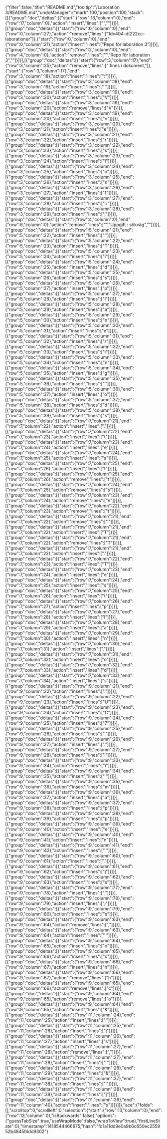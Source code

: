 {"filter":false,"title":"README.md","tooltip":"/Laboration 3/README.md","undoManager":{"mark":100,"position":100,"stack":[[{"group":"doc","deltas":[{"start":{"row":16,"column":0},"end":{"row":17,"column":0},"action":"insert","lines":["",""]}]}],[{"group":"doc","deltas":[{"start":{"row":0,"column":0},"end":{"row":0,"column":27},"action":"remove","lines":["1dv404-dt222cc-laborationer"]},{"start":{"row":0,"column":0},"end":{"row":0,"column":21},"action":"insert","lines":["Repo för laboration 3"]}]}],[{"group":"doc","deltas":[{"start":{"row":2,"column":0},"end":{"row":4,"column":0},"action":"remove","lines":["","Repo för laboration 3",""]}]}],[{"group":"doc","deltas":[{"start":{"row":3,"column":17},"end":{"row":3,"column":35},"action":"remove","lines":[" finns i dokument,"]},{"start":{"row":3,"column":17},"end":{"row":3,"column":18},"action":"insert","lines":[":"]}]}],[{"group":"doc","deltas":[{"start":{"row":3,"column":18},"end":{"row":3,"column":19},"action":"insert","lines":[" "]}]}],[{"group":"doc","deltas":[{"start":{"row":3,"column":19},"end":{"row":3,"column":20},"action":"insert","lines":["V"]}]}],[{"group":"doc","deltas":[{"start":{"row":3,"column":19},"end":{"row":3,"column":20},"action":"remove","lines":["V"]}]}],[{"group":"doc","deltas":[{"start":{"row":3,"column":19},"end":{"row":3,"column":20},"action":"insert","lines":["v"]}]}],[{"group":"doc","deltas":[{"start":{"row":3,"column":20},"end":{"row":3,"column":21},"action":"insert","lines":["e"]}]}],[{"group":"doc","deltas":[{"start":{"row":3,"column":21},"end":{"row":3,"column":22},"action":"insert","lines":["r"]}]}],[{"group":"doc","deltas":[{"start":{"row":3,"column":22},"end":{"row":3,"column":23},"action":"insert","lines":["s"]}]}],[{"group":"doc","deltas":[{"start":{"row":3,"column":23},"end":{"row":3,"column":24},"action":"insert","lines":["i"]}]}],[{"group":"doc","deltas":[{"start":{"row":3,"column":24},"end":{"row":3,"column":25},"action":"insert","lines":["o"]}]}],[{"group":"doc","deltas":[{"start":{"row":3,"column":25},"end":{"row":3,"column":26},"action":"insert","lines":["n"]}]}],[{"group":"doc","deltas":[{"start":{"row":3,"column":26},"end":{"row":3,"column":27},"action":"insert","lines":["1"]}]}],[{"group":"doc","deltas":[{"start":{"row":3,"column":27},"end":{"row":3,"column":28},"action":"insert","lines":["+"]}]}],[{"group":"doc","deltas":[{"start":{"row":3,"column":28},"end":{"row":3,"column":29},"action":"insert","lines":[","]}]}],[{"group":"doc","deltas":[{"start":{"row":4,"column":0},"end":{"row":6,"column":0},"action":"remove","lines":["","Uppgift  : sökväg",""]}]}],[{"group":"doc","deltas":[{"start":{"row":5,"column":21},"end":{"row":5,"column":22},"action":"insert","lines":["."]}]}],[{"group":"doc","deltas":[{"start":{"row":5,"column":22},"end":{"row":5,"column":23},"action":"insert","lines":["T"]}]}],[{"group":"doc","deltas":[{"start":{"row":5,"column":23},"end":{"row":5,"column":24},"action":"insert","lines":["i"]}]}],[{"group":"doc","deltas":[{"start":{"row":5,"column":24},"end":{"row":5,"column":25},"action":"insert","lines":["d"]}]}],[{"group":"doc","deltas":[{"start":{"row":5,"column":25},"end":{"row":5,"column":26},"action":"insert","lines":["s"]}]}],[{"group":"doc","deltas":[{"start":{"row":5,"column":26},"end":{"row":5,"column":27},"action":"insert","lines":["p"]}]}],[{"group":"doc","deltas":[{"start":{"row":5,"column":27},"end":{"row":5,"column":28},"action":"insert","lines":["l"]}]}],[{"group":"doc","deltas":[{"start":{"row":5,"column":28},"end":{"row":5,"column":29},"action":"insert","lines":["a"]}]}],[{"group":"doc","deltas":[{"start":{"row":5,"column":29},"end":{"row":5,"column":30},"action":"insert","lines":["n"]}]}],[{"group":"doc","deltas":[{"start":{"row":5,"column":30},"end":{"row":5,"column":31},"action":"insert","lines":["e"]}]}],[{"group":"doc","deltas":[{"start":{"row":5,"column":31},"end":{"row":5,"column":32},"action":"insert","lines":["r"]}]}],[{"group":"doc","deltas":[{"start":{"row":5,"column":32},"end":{"row":5,"column":33},"action":"insert","lines":["i"]}]}],[{"group":"doc","deltas":[{"start":{"row":5,"column":33},"end":{"row":5,"column":34},"action":"insert","lines":["n"]}]}],[{"group":"doc","deltas":[{"start":{"row":5,"column":34},"end":{"row":5,"column":35},"action":"insert","lines":["g"]}]}],[{"group":"doc","deltas":[{"start":{"row":5,"column":35},"end":{"row":5,"column":36},"action":"insert","lines":["."]}]}],[{"group":"doc","deltas":[{"start":{"row":5,"column":36},"end":{"row":5,"column":37},"action":"insert","lines":["o"]}]}],[{"group":"doc","deltas":[{"start":{"row":5,"column":37},"end":{"row":5,"column":38},"action":"insert","lines":["d"]}]}],[{"group":"doc","deltas":[{"start":{"row":5,"column":38},"end":{"row":5,"column":39},"action":"insert","lines":["s"]}]}],[{"group":"doc","deltas":[{"start":{"row":7,"column":21},"end":{"row":7,"column":22},"action":"insert","lines":["."]}]}],[{"group":"doc","deltas":[{"start":{"row":7,"column":22},"end":{"row":7,"column":23},"action":"insert","lines":["t"]}]}],[{"group":"doc","deltas":[{"start":{"row":7,"column":23},"end":{"row":7,"column":24},"action":"insert","lines":["e"]}]}],[{"group":"doc","deltas":[{"start":{"row":7,"column":24},"end":{"row":7,"column":25},"action":"insert","lines":["s"]}]}],[{"group":"doc","deltas":[{"start":{"row":7,"column":25},"end":{"row":7,"column":26},"action":"insert","lines":["t"]}]}],[{"group":"doc","deltas":[{"start":{"row":7,"column":25},"end":{"row":7,"column":26},"action":"remove","lines":["t"]}]}],[{"group":"doc","deltas":[{"start":{"row":7,"column":24},"end":{"row":7,"column":25},"action":"remove","lines":["s"]}]}],[{"group":"doc","deltas":[{"start":{"row":7,"column":23},"end":{"row":7,"column":24},"action":"remove","lines":["e"]}]}],[{"group":"doc","deltas":[{"start":{"row":7,"column":22},"end":{"row":7,"column":23},"action":"remove","lines":["t"]}]}],[{"group":"doc","deltas":[{"start":{"row":7,"column":21},"end":{"row":7,"column":22},"action":"remove","lines":["."]}]}],[{"group":"doc","deltas":[{"start":{"row":7,"column":21},"end":{"row":7,"column":22},"action":"insert","lines":["T"]}]}],[{"group":"doc","deltas":[{"start":{"row":7,"column":21},"end":{"row":7,"column":22},"action":"remove","lines":["T"]}]}],[{"group":"doc","deltas":[{"start":{"row":7,"column":21},"end":{"row":7,"column":22},"action":"insert","lines":["."]}]}],[{"group":"doc","deltas":[{"start":{"row":7,"column":22},"end":{"row":7,"column":23},"action":"insert","lines":["T"]}]}],[{"group":"doc","deltas":[{"start":{"row":7,"column":23},"end":{"row":7,"column":24},"action":"insert","lines":["e"]}]}],[{"group":"doc","deltas":[{"start":{"row":7,"column":24},"end":{"row":7,"column":25},"action":"insert","lines":["s"]}]}],[{"group":"doc","deltas":[{"start":{"row":7,"column":25},"end":{"row":7,"column":26},"action":"insert","lines":["t"]}]}],[{"group":"doc","deltas":[{"start":{"row":7,"column":26},"end":{"row":7,"column":27},"action":"insert","lines":["p"]}]}],[{"group":"doc","deltas":[{"start":{"row":7,"column":27},"end":{"row":7,"column":28},"action":"insert","lines":["l"]}]}],[{"group":"doc","deltas":[{"start":{"row":7,"column":28},"end":{"row":7,"column":29},"action":"insert","lines":["a"]}]}],[{"group":"doc","deltas":[{"start":{"row":7,"column":29},"end":{"row":7,"column":30},"action":"insert","lines":["n"]}]}],[{"group":"doc","deltas":[{"start":{"row":7,"column":30},"end":{"row":7,"column":31},"action":"insert","lines":["."]}]}],[{"group":"doc","deltas":[{"start":{"row":7,"column":31},"end":{"row":7,"column":32},"action":"insert","lines":["o"]}]}],[{"group":"doc","deltas":[{"start":{"row":7,"column":32},"end":{"row":7,"column":33},"action":"insert","lines":["d"]}]}],[{"group":"doc","deltas":[{"start":{"row":7,"column":33},"end":{"row":7,"column":34},"action":"insert","lines":["s"]}]}],[{"group":"doc","deltas":[{"start":{"row":9,"column":21},"end":{"row":9,"column":22},"action":"insert","lines":["."]}]}],[{"group":"doc","deltas":[{"start":{"row":9,"column":22},"end":{"row":9,"column":23},"action":"insert","lines":["U"]}]}],[{"group":"doc","deltas":[{"start":{"row":9,"column":23},"end":{"row":9,"column":24},"action":"insert","lines":["C"]}]}],[{"group":"doc","deltas":[{"start":{"row":9,"column":24},"end":{"row":9,"column":25},"action":"insert","lines":["7"]}]}],[{"group":"doc","deltas":[{"start":{"row":9,"column":25},"end":{"row":9,"column":26},"action":"insert","lines":["."]}]}],[{"group":"doc","deltas":[{"start":{"row":9,"column":26},"end":{"row":9,"column":27},"action":"insert","lines":["."]}]}],[{"group":"doc","deltas":[{"start":{"row":9,"column":27},"end":{"row":9,"column":28},"action":"insert","lines":["."]}]}],[{"group":"doc","deltas":[{"start":{"row":9,"column":33},"end":{"row":9,"column":34},"action":"insert","lines":["i"]}]}],[{"group":"doc","deltas":[{"start":{"row":9,"column":34},"end":{"row":9,"column":35},"action":"insert","lines":[" "]}]}],[{"group":"doc","deltas":[{"start":{"row":9,"column":35},"end":{"row":9,"column":36},"action":"insert","lines":["m"]}]}],[{"group":"doc","deltas":[{"start":{"row":9,"column":36},"end":{"row":9,"column":37},"action":"insert","lines":["a"]}]}],[{"group":"doc","deltas":[{"start":{"row":9,"column":37},"end":{"row":9,"column":38},"action":"insert","lines":["p"]}]}],[{"group":"doc","deltas":[{"start":{"row":9,"column":38},"end":{"row":9,"column":39},"action":"insert","lines":["p"]}]}],[{"group":"doc","deltas":[{"start":{"row":9,"column":39},"end":{"row":9,"column":40},"action":"insert","lines":["e"]}]}],[{"group":"doc","deltas":[{"start":{"row":9,"column":40},"end":{"row":9,"column":41},"action":"insert","lines":["n"]}]}],[{"group":"doc","deltas":[{"start":{"row":9,"column":41},"end":{"row":9,"column":42},"action":"insert","lines":[" "]}]}],[{"group":"doc","deltas":[{"start":{"row":9,"column":60},"end":{"row":9,"column":61},"action":"insert","lines":["."]}]}],[{"group":"doc","deltas":[{"start":{"row":9,"column":61},"end":{"row":9,"column":62},"action":"insert","lines":["j"]}]}],[{"group":"doc","deltas":[{"start":{"row":9,"column":62},"end":{"row":9,"column":63},"action":"insert","lines":["s"]}]}],[{"group":"doc","deltas":[{"start":{"row":9,"column":77},"end":{"row":9,"column":78},"action":"insert","lines":["."]}]}],[{"group":"doc","deltas":[{"start":{"row":9,"column":78},"end":{"row":9,"column":79},"action":"insert","lines":["j"]}]}],[{"group":"doc","deltas":[{"start":{"row":9,"column":79},"end":{"row":9,"column":80},"action":"insert","lines":["s"]}]}],[{"group":"doc","deltas":[{"start":{"row":9,"column":63},"end":{"row":9,"column":64},"action":"remove","lines":[","]}]}],[{"group":"doc","deltas":[{"start":{"row":9,"column":63},"end":{"row":9,"column":64},"action":"insert","lines":[" "]}]}],[{"group":"doc","deltas":[{"start":{"row":9,"column":64},"end":{"row":9,"column":65},"action":"insert","lines":["o"]}]}],[{"group":"doc","deltas":[{"start":{"row":9,"column":65},"end":{"row":9,"column":66},"action":"insert","lines":["c"]}]}],[{"group":"doc","deltas":[{"start":{"row":9,"column":66},"end":{"row":9,"column":67},"action":"insert","lines":["h"]}]}],[{"group":"doc","deltas":[{"start":{"row":9,"column":66},"end":{"row":9,"column":67},"action":"remove","lines":["h"]}]}],[{"group":"doc","deltas":[{"start":{"row":9,"column":65},"end":{"row":9,"column":66},"action":"remove","lines":["c"]}]}],[{"group":"doc","deltas":[{"start":{"row":9,"column":64},"end":{"row":9,"column":65},"action":"remove","lines":["o"]}]}],[{"group":"doc","deltas":[{"start":{"row":9,"column":64},"end":{"row":9,"column":65},"action":"insert","lines":["&"]}]}],[{"group":"doc","deltas":[{"start":{"row":11,"column":24},"end":{"row":11,"column":25},"action":"insert","lines":["."]}]}],[{"group":"doc","deltas":[{"start":{"row":11,"column":25},"end":{"row":11,"column":26},"action":"insert","lines":["j"]}]}],[{"group":"doc","deltas":[{"start":{"row":11,"column":26},"end":{"row":11,"column":27},"action":"insert","lines":["s"]}]}],[{"group":"doc","deltas":[{"start":{"row":11,"column":27},"end":{"row":11,"column":28},"action":"remove","lines":[","]}]}],[{"group":"doc","deltas":[{"start":{"row":11,"column":27},"end":{"row":11,"column":28},"action":"insert","lines":[" "]}]}],[{"group":"doc","deltas":[{"start":{"row":11,"column":28},"end":{"row":11,"column":29},"action":"insert","lines":["&"]}]}],[{"group":"doc","deltas":[{"start":{"row":11,"column":37},"end":{"row":11,"column":38},"action":"insert","lines":["."]}]}],[{"group":"doc","deltas":[{"start":{"row":11,"column":38},"end":{"row":11,"column":39},"action":"insert","lines":["j"]}]}],[{"group":"doc","deltas":[{"start":{"row":11,"column":39},"end":{"row":11,"column":40},"action":"insert","lines":["s"]}]}]]},"ace":{"folds":[],"scrolltop":0,"scrollleft":0,"selection":{"start":{"row":13,"column":0},"end":{"row":13,"column":0},"isBackwards":false},"options":{"guessTabSize":true,"useWrapMode":false,"wrapToView":true},"firstLineState":0},"timestamp":1418544466675,"hash":"fd1a11dd9e0a9b6c650ec255952b4845f4dd9302"}